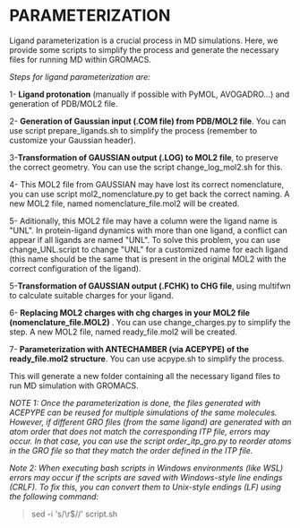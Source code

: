 # PARAMETERIZATION

Ligand parameterization is a crucial process in MD simulations. Here, we provide some scripts to simplify the process and generate the necessary files for running MD within GROMACS. 

*Steps for ligand parameterization are:*

1- **Ligand protonation** (manually if possible with PyMOL, AVOGADRO...) and generation of PDB/MOL2 file. 

2- **Generation of Gaussian input (.COM file) from PDB/MOL2 file**. You can use script prepare_ligands.sh to simplify the process (remember to customize your Gaussian header). 

3-**Transformation of GAUSSIAN output (.LOG) to MOL2 file**, to preserve the correct geometry. You can use the script change_log_mol2.sh for this. 

4- This MOL2 file from GAUSSIAN may have lost its correct nomenclature, you can use script mol2_nomenclature.py to get back the correct naming. A new MOL2 file, named nomenclature_file.mol2 will be created. 

5- Aditionally, this MOL2 file may have a column were the ligand name is "UNL". In protein-ligand dynamics with more than one ligand, a conflict can appear if all ligands are named "UNL". To solve this problem, you can use change_UNL.script to change "UNL" for a customized name for each ligand (this name should be the same that is present in the original MOL2 with the correct configuration of the ligand).

5-**Transformation of GAUSSIAN output (.FCHK) to CHG file**, using multifwn to calculate suitable charges for your ligand.

6- **Replacing MOL2 charges  with chg charges in your MOL2 file (nomenclature_file.MOL2)** . You can use change_charges.py to simplify the step. A new MOL2 file, named ready_file.mol2 will be created. 

7- **Parameterization with ANTECHAMBER (via ACEPYPE) of the ready_file.mol2 structure**. You can use acpype.sh to simplify the process. 

This will generate a new folder containing all the necessary ligand files to run MD simulation with GROMACS. 

*NOTE 1: Once the parameterization is done, the files generated with ACEPYPE can be reused for multiple simulations of the same molecules. However, if different GRO files (from the same ligand) are generated with an atom order that does not match the corresponding ITP file, errors may occur. In that case, you can use the script order_itp_gro.py to reorder atoms in the GRO file so that they match the order defined in the ITP file.*

*Note 2: When executing bash scripts in Windows environments (like WSL) errors may occur if the scripts are saved with Windows-style line endings (CRLF). To fix this, you can convert them to Unix-style endings (LF) using the following command:*

> sed -i 's/\r$//' script.sh








